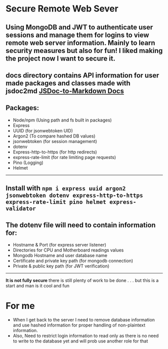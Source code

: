 # Secure Remote Web Sever #
Using MongoDB and JWT to authenticate user sessions and manage them for logins to view remote web server information. Mainly to learn security measures but also for fun! I liked making the project now I want to secure it.
---
**docs** directory contains API information for user made packages and classes made with jsdoc2md [JSDoc-to-Markdown Docs](https://www.npmjs.com/package/jsdoc-to-markdown)
---
## Packages:
- Node/npm (Using path and fs built in packages)
- Express 
- UUID (for jsonwebtoken UID)
- Argon2 (To compare hashed DB values)
- jsonwebtoken (for session management)
- dotenv
- Express-http-to-https (for http redirects) 
- express-rate-limit (for rate limiting page requests)
- Pino (Logging)
- Helmet
---
Install with `npm i express uuid argon2 jsonwebtoken dotenv express-http-to-https express-rate-limit pino helmet express-validator`
---
## The dotenv file will need to contain information for:
- Hostname & Port (for express server listener)
- Directories for CPU and Motherboard readings values
- Mongodb Hostname and user database name
- Certificate and private key path (for mongodb connection)
- Private & public key path (for JWT verification)
---
**It is not fully secure** there is still plenty of work to be done . . . but this is a start and man is it cool and fun
# For me # 
- When I get back to the server I need to remove database information and use hashed information for proper handling of non-plaintext information. 
- Also, Need to restrict login information to read only as there is no need to write to the database yet and will prob use another role for that